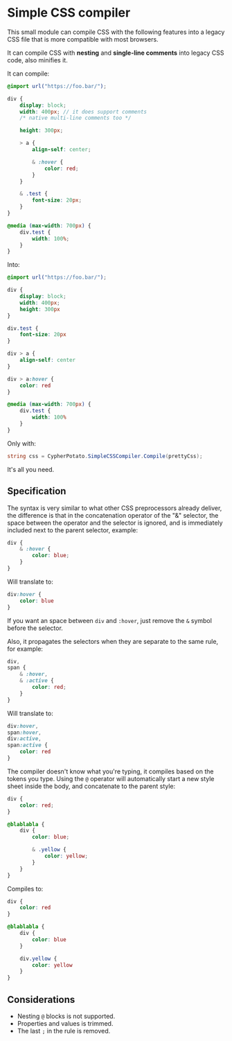 # Simple CSS compiler

This small module can compile CSS with the following features into a legacy CSS file that is more compatible with most browsers.

It can compile CSS with **nesting** and **single-line comments** into legacy CSS code, also minifies it.

It can compile:

```scss
@import url("https://foo.bar/");

div {
    display: block;
    width: 400px; // it does support comments
    /* native multi-line comments too */

    height: 300px;

    > a {
        align-self: center;

        & :hover {
            color: red;
        }
    }

    & .test {
        font-size: 20px;
    }
}

@media (max-width: 700px) {
    div.test {
        width: 100%;
    }
}
```

Into:

```css
@import url("https://foo.bar/");

div {
    display: block;
    width: 400px;
    height: 300px
}

div.test {
    font-size: 20px
}

div > a {
    align-self: center
}

div > a:hover {
    color: red
}

@media (max-width: 700px) {
    div.test {
        width: 100%
    }
}
```

Only with:

```c#
string css = CypherPotato.SimpleCSSCompiler.Compile(prettyCss);
```

It's all you need.

## Specification

The syntax is very similar to what other CSS preprocessors already deliver, the difference is that in the concatenation operator of the "&" selector, the space between the operator and the selector is ignored, and is immediately included next to the parent selector, example:

```scss
div {
    & :hover {
        color: blue;
    }
}
```

Will translate to:

```css
div:hover {
    color: blue
}
```

If you want an space between `div` and `:hover`, just remove the `&` symbol before the selector.

Also, it propagates the selectors when they are separate to the same rule, for example:

```scss
div,
span {
    & :hover,
    & :active {
        color: red;
    }
}
```

Will translate to:

```css
div:hover,
span:hover,
div:active,
span:active {
    color: red
}
```

The compiler doesn't know what you're typing, it compiles based on the tokens you type. Using the `@` operator will automatically start a new style sheet inside the body, and concatenate to the parent style:

```scss
div {
    color: red;
}

@blablabla {
    div {
        color: blue;

        & .yellow {
            color: yellow;
        }
    }
}
```

Compiles to:

```css
div {
    color: red
}

@blablabla {
    div {
        color: blue
    }

    div.yellow {
        color: yellow
    }
}
```

## Considerations

- Nesting `@` blocks is not supported.
- Properties and values is trimmed.
- The last `;` in the rule is removed.